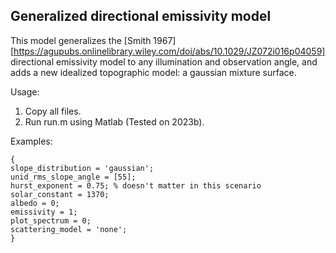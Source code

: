 ## Generalized directional emissivity model
This model generalizes the [Smith 1967][https://agupubs.onlinelibrary.wiley.com/doi/abs/10.1029/JZ072i016p04059] directional emissivity model to any illumination and observation angle, and adds a new idealized topographic model: a gaussian mixture surface.

Usage:
1. Copy all files.
2. Run run.m using Matlab (Tested on 2023b).

Examples:
```
{
slope_distribution = 'gaussian';
unid_rms_slope_angle = [55];
hurst_exponent = 0.75; % doesn't matter in this scenario
solar_constant = 1370;
albedo = 0;
emissivity = 1;
plot_spectrum = 0;
scattering_model = 'none';
}
```


